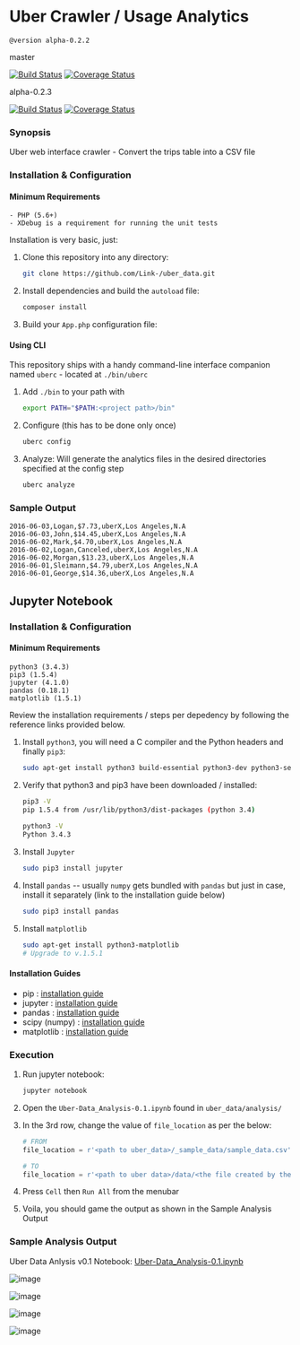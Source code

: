 # Uber Crawler / Usage Analytics

    @version alpha-0.2.2
    
master

[![Build Status](https://travis-ci.org/Link-/uber_data.svg?branch=master)](https://travis-ci.org/Link-/uber_data)
[![Coverage Status](https://coveralls.io/repos/github/Link-/uber_data/badge.svg?branch=master)](https://coveralls.io/github/Link-/uber_data?branch=master)

alpha-0.2.3

[![Build Status](https://travis-ci.org/Link-/uber_data.svg?branch=alpha-0.2.3)](https://travis-ci.org/Link-/uber_data)
[![Coverage Status](https://coveralls.io/repos/github/Link-/uber_data/badge.svg?branch=alpha-0.2.3)](https://coveralls.io/github/Link-/uber_data?branch=alpha-0.2.3)

### Synopsis

Uber web interface crawler - Convert the trips table into a CSV file

### Installation & Configuration

#### Minimum Requirements

  ```
  - PHP (5.6+)
  - XDebug is a requirement for running the unit tests
  ```

Installation is very basic, just:

1. Clone this repository into any directory:

    ```sh
    git clone https://github.com/Link-/uber_data.git
    ```

2. Install dependencies and build the `autoload` file:

    ```sh
    composer install
    ```

3. Build your `App.php` configuration file:

#### Using CLI

This repository ships with a handy command-line interface companion named `uberc` - located at `./bin/uberc`

1. Add `./bin` to your path with

    ```sh
    export PATH="$PATH:<project path>/bin"
    ```

2. Configure (this has to be done only once)

    ```sh
    uberc config
    ```

3. Analyze: Will generate the analytics files in the desired directories specified at the config step

    ```sh
    uberc analyze
    ```

### Sample Output

  ```text
  2016-06-03,Logan,$7.73,uberX,Los Angeles,N.A
  2016-06-03,John,$14.45,uberX,Los Angeles,N.A
  2016-06-02,Mark,$4.70,uberX,Los Angeles,N.A
  2016-06-02,Logan,Canceled,uberX,Los Angeles,N.A
  2016-06-02,Morgan,$13.23,uberX,Los Angeles,N.A
  2016-06-01,Sleimann,$4.79,uberX,Los Angeles,N.A
  2016-06-01,George,$14.36,uberX,Los Angeles,N.A
  ```

## Jupyter Notebook

### Installation & Configuration

#### Minimum Requirements

  ```
  python3 (3.4.3)
  pip3 (1.5.4)
  jupyter (4.1.0)
  pandas (0.18.1)
  matplotlib (1.5.1)
  ```

Review the installation requirements / steps per depedency by following the reference links provided below.        

1. Install `python3`, you will need a C compiler and the Python headers and finally `pip3`:

    ```sh
    sudo apt-get install python3 build-essential python3-dev python3-setuptools python3-pip
    ```

2. Verify that python3 and pip3 have been downloaded / installed:

    ```sh
    pip3 -V
    pip 1.5.4 from /usr/lib/python3/dist-packages (python 3.4)
        
    python3 -V
    Python 3.4.3
    ```
        
3. Install `Jupyter`

    ```sh
    sudo pip3 install jupyter
    ```
        
4. Install `pandas` -- usually `numpy` gets bundled with `pandas` but just in case, install it separately (link to the installation guide below)

    ```sh
    sudo pip3 install pandas
    ```

5. Install `matplotlib`

    ```sh
    sudo apt-get install python3-matplotlib
    # Upgrade to v.1.5.1
    ```


#### Installation Guides

- pip : [installation guide](https://pip.pypa.io/en/stable/installing/)
- jupyter : [installation guide](http://jupyter.readthedocs.io/en/latest/install.html)
- pandas : [installation guide](http://pandas.pydata.org/pandas-docs/stable/install.html)
- scipy (numpy) : [installation guide](http://scipy.org/install.html)
- matplotlib : [installation guide](http://matplotlib.org/users/installing.html)


### Execution

1. Run jupyter notebook:

    ```sh
    jupyter notebook
    ```

2. Open the `Uber-Data_Analysis-0.1.ipynb` found in `uber_data/analysis/`

3. In the 3rd row, change the value of `file_location` as per the below:

    ```python
    # FROM
    file_location = r'<path to uber_data>/_sample_data/sample_data.csv'
    
    # TO
    file_location = r'<path to uber data>/data/<the file created by the crawler>.csv'
    ```

4. Press `Cell` then `Run All` from the menubar

5. Voila, you should game the output as shown in the Sample Analysis Output


### Sample Analysis Output

Uber Data Anlysis v0.1 Notebook: [Uber-Data_Analysis-0.1.ipynb](https://github.com/Link-/uber_data/blob/master/analysis/Uber-Data_Analysis-0.1.ipynb)

![image](http://i.imgur.com/cTX3zts.png)

![image](http://i.imgur.com/J0enKnm.png)

![image](http://i.imgur.com/oUhMYtP.png)

![image](http://i.imgur.com/n3qeMc3.png)
